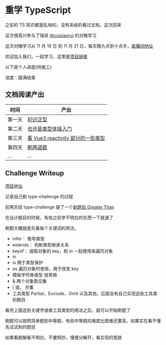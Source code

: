 # 重学 TypeScript

之前的 TS 知识都是乱啃的，没有系统的看过文档，这次回来

这次很高兴参与了瑞哥 [@cuixiaorui](https://github.com/cuixiaorui) 的对赌学习

这次对赌学习从 11 月 18 日 到 11 月 21 日，每天晚九点到十点半，[直播间地址](https://live.bilibili.com/21877310)

欢迎加入我们，一起学习，这里是[项目链接](https://github.com/cuixiaorui/study-every-day/tree/main/bet)

以下是个人进度(待施工)

进度：圆满结束

## 文档阅读产出

| 时间   | 产出                                                |
| ------ | --------------------------------------------------- |
| 第一天 | [初识泛型](day1/README.md)                          |
| 第二天 | [也许是类型体操入门](day2/README.md)                |
| 第三天 | [看 Vue3 reactivity 部分的一些类型](day3/README.md) |
| 第四天 | [刷两道题](day4/README.md)                          |
| ...    | ...                                                 |

## Challenge Writeup

[项目地址](https://github.com/ch3cknull/tsChallengeWriteup)

记录自己刷 type-challenge 的过程

前两天给 type-challenge 提了一个[新题目 Greater Than](https://github.com/type-challenges/type-challenges/blob/master/questions/4425-medium-greater-than/README.md)

在设计题目的时候，有些之前学不明白的东西一下就通了

刷题大概就是先看每个关键词的用法，

- infer： 推导类型
- extends： 判断类型继承关系
- keyof： 提取对象的 key，和 in 一起使用来遍历对象
- in
- is 用于类型保护
- as 遍历对象时使用，用于改变 key
- 模板字符串类型 很常用
- & 两个对象取交集
- | 或， 并集
- 工具类型 Partial，Exclude，Omit 以及其他，后面会有自己实现这些工具类的题目

看完上面这些关键字或者工具类型的用法之后，就可以开始刷题了

刷题可以按照简单题到中等题，有些中等题的难度比困难还要高，如果实在看不懂先试试别的题目

如果看题解看不明白，不要照抄，慢慢分解开，看实现的思路
